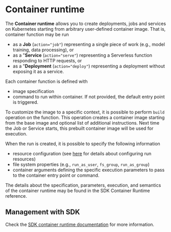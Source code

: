 # Container runtime

The **Container runtime** allows you to create deployments, jobs and services on Kubernetes starting from arbitrary user-defined container image. That is, container function may be run

- as a **Job** (``action="job"``) representing a single piece of work (e.g., model training, data processing), or
- as a "**Service** (``action="serve"``) representing a Serverless function responding to HTTP requests, or
- as a "**Deployment** (``action="deploy"``) representing a deployment without exposing it as a service.
 
Each container function is defined with

- image specification
- command to run within container. If not provided, the default entry point is triggered.

To customize the image to a specific context, it is possible to perform ``build`` operation on the function. This operation creates a container image starting from the base image and optional list of additional instructions. Next time the Job or Service starts, this prebuilt container image will be used for execution.

When the run is created, it is possible to specify the following information

- resource configuration (see [here](../tasks/run-resources.md) for details about configuring run resources)
- file system properties (e.g., ``run_as_user``, ``fs_group``, ``run_as_group``)
- container arguments defining the specific execution parameters to pass to the container entry point or command.

The details about the specification, parameters, execution, and semantics of the container runtime may be found in the SDK Container Runtime reference.

## Management with SDK

Check the [SDK container runtime documentation](https://scc-digitalhub.github.io/sdk-docs/reference/runtimes/container/overview/) for more information.
